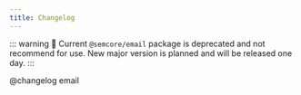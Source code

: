 ```yaml
---
title: Changelog
---
```


::: warning
:rotating_light: Current `@semcore/email` package is deprecated and not recommend for use. New major version is planned and will be released one day.
:::

@changelog email
